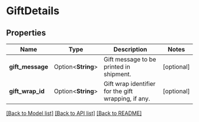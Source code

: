 # GiftDetails

## Properties

Name | Type | Description | Notes
------------ | ------------- | ------------- | -------------
**gift_message** | Option<**String**> | Gift message to be printed in shipment. | [optional]
**gift_wrap_id** | Option<**String**> | Gift wrap identifier for the gift wrapping, if any. | [optional]

[[Back to Model list]](../README.md#documentation-for-models) [[Back to API list]](../README.md#documentation-for-api-endpoints) [[Back to README]](../README.md)


